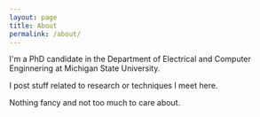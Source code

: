 ```yaml
---
layout: page
title: About
permalink: /about/
---
```


I'm a PhD candidate in the Department of Electrical and Computer Enginnering at Michigan State University. 

I post stuff related to research or techniques I meet here. 

Nothing fancy and not too much to care about.

